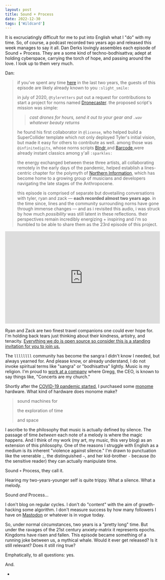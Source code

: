 ```yaml
---
layout: post
title: Sound + Process
date: 2022-12-30
tags: ['Wildcard']
---
```


It is excruciatingly difficult for me to put into English what I "do" with my time. So, of course, a podcast recorded two years ago and released this week manages to say it all. Dan Derks lovingly assembles each episode of Sound + Process. They are a some kind of techno-bodhisattva; adept at holding cyberspace, carrying the torch of hope, and passing around the love. I look up to them very much.

Dan:

> if you've spent any time [here](https://llllllll.co) in the last two years, the guests of this episode are likely already known to you `:slight_smile:`
> 
> in july of 2020, `@tyleretters` put out a request for contributions to start a project for norns named [Dronecaster](https://llllllll.co/t/dronecaster/34737). the proposed script's mission was simple:
>
>> *cast drones for hours, send it out to your gear and `.wav` whatever beauty returns*
>
> he found his first collaborator in `@license`, who helped build a SuperCollider template which not only deployed Tyler's initial vision, but made it easy for others to contribute as well. among those was `@infinitedigits`, whose norns scripts [Blndr ](https://llllllll.co/t/blndr/35106) and [Barcode ](https://llllllll.co/t/barcode/35297) were already instant classics among y'all `:sparkles:`
>
> the energy exchanged between these three artists, all collaborating remotely in the early days of the pandemic, helped establish a lines-centric chapter for the polymyth of [Northern Information](https://nor.the-rn.info), which has become home to a growing group of musicians and developers navigating the late stages of the Anthropocene.
>
> this episode is comprised of separate but dovetailing conversations with tyler, ryan and zack — **each recorded almost two years ago**. in the time since, lines and the community surrounding norns have gone through immense changes — and as i revisited this audio, i was struck by how much *possibility* was still latent in these reflections. their perspectives remain incredibly energizing + inspiring and i'm so humbled to be able to share them as the 23rd episode of this project.

<iframe width="100%" height="300" scrolling="no" frameborder="no" allow="autoplay" src="https://w.soundcloud.com/player/?url=https%3A//api.soundcloud.com/tracks/1410615934&color=%23ff5500&auto_play=false&hide_related=true&show_comments=false&show_user=true&show_reposts=false&show_teaser=true&visual=true"></iframe>

Ryan and Zack are two finest travel companions one could ever hope for. I'm holding back tears just thinking about their kindness, artistry, and tenacity. [Everything we do is open source so consider this is a standing invitation for you to join us.](https://github.com/northern-information)

The `llllllll` community has become the sangra I didn't know I needed, but always yearned for. And please know, or already understand, I do not invoke spiritual terms like "sangra" or "bodhisattva" lightly. Music is my religion. I'm proud to [work at a company](https://output.com) where Gregg, the CEO, is known to say things like, "Concerts are my church."

Shortly after the [COVID-19 pandemic started](https://nor.the-rn.info/2020/05/03/grid-keyboard/), I purchased some [monome](https://monome.org) hardware. What kind of hardware does monome make?

> sound machines for
>
> the exploration of time
>
> and space

I ascribe to the philosophy that music is actually defined by silence. The passage of time *between* each note of a melody is where the magic happens. And I think of my work (my art, my music, this very blog) as an extension of this philosophy. One of the reasons I struggle with English as a medium is its inherent "violence against silence." I'm drawn to punctuation like the venerable `;`, the distinguished `—`, and her kid-brother `-` because (to the sensitive reader) they can actually manipulate time.

Sound `+` Process, they call it.

Hearing my two-years-younger self is quite trippy. What a silence. What a melody.

Sound *and* Process...

I don't blog on regular cycles. I don't do "content" with the aim of growth-hacking some algorithm. I don't measure success by how many followers I have on [Mastodon](https://merveilles.town/web/@tyleretters) or whatever is in vogue today.

So, under normal circumstances, two years is a "pretty long" time. But under the ravages of the 21st century anxiety-matrix it represents epochs. Kingdoms have risen and fallen. This episode became something of a running joke between us, a mythical whale. Would it ever get released? Is it still relevant? Does it still ring true?

Emphatically, to all questions: yes.

And.

+
